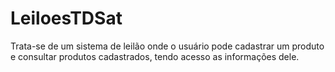# LeiloesTDSat

Trata-se de um sistema de leilão onde o usuário pode cadastrar um produto e consultar produtos cadastrados, tendo acesso as informações dele.
 
